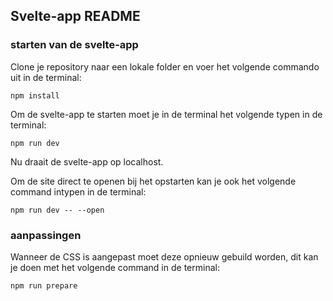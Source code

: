 ## Svelte-app README

### starten van de svelte-app
Clone je repository naar een lokale folder en voer het volgende commando uit in de terminal:
```console
npm install
```
Om de svelte-app te starten moet je in de terminal het volgende typen in de terminal:
```console
npm run dev
```
Nu draait de svelte-app op localhost.

Om de site direct te openen bij het opstarten kan je ook het volgende command intypen in de terminal:
```console
npm run dev -- --open
```

### aanpassingen
Wanneer de CSS is aangepast moet deze opnieuw gebuild worden, dit kan je doen met het volgende command in de terminal:
```console
npm run prepare
```